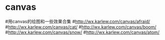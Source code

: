 # canvas
#用canvas的绘图和一些效果合集
#http://wx.karlew.com/canvas/afraid/
#http://wx.karlew.com/canvas/cat/
#http://wx.karlew.com/canvas/boom/
#http://wx.karlew.com/canvas/snow/
#http://wx.karlew.com/canvas/atom/
